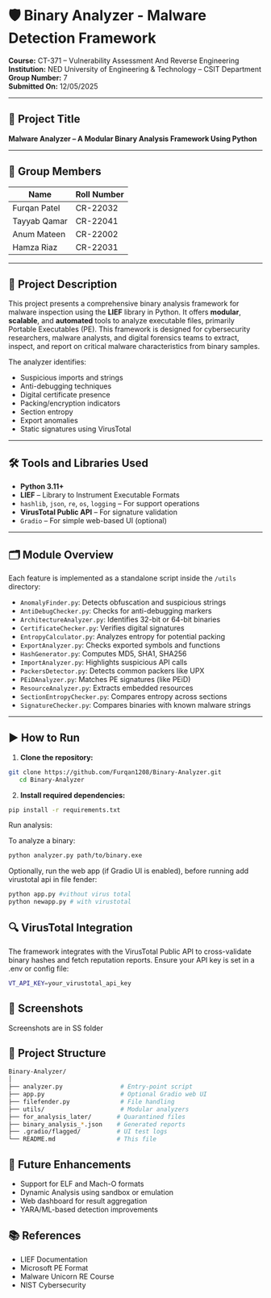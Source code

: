 # 🛡️ Binary Analyzer - Malware Detection Framework

**Course:** CT-371 – Vulnerability Assessment And Reverse Engineering  
**Institution:** NED University of Engineering & Technology – CSIT Department  
**Group Number:** 7  
**Submitted On:** 12/05/2025

---

## 📌 Project Title

**Malware Analyzer – A Modular Binary Analysis Framework Using Python**

---

## 👥 Group Members

| Name         | Roll Number |
|--------------|-------------|
| Furqan Patel | CR-22032    |
| Tayyab Qamar | CR-22041    |
| Anum Mateen  | CR-22002    |
| Hamza Riaz   | CR-22031    |

---

## 📝 Project Description

This project presents a comprehensive binary analysis framework for malware inspection using the **LIEF** library in Python. It offers **modular**, **scalable**, and **automated** tools to analyze executable files, primarily Portable Executables (PE). This framework is designed for cybersecurity researchers, malware analysts, and digital forensics teams to extract, inspect, and report on critical malware characteristics from binary samples.

The analyzer identifies:
- Suspicious imports and strings
- Anti-debugging techniques
- Digital certificate presence
- Packing/encryption indicators
- Section entropy
- Export anomalies
- Static signatures using VirusTotal

---

## 🛠️ Tools and Libraries Used

- **Python 3.11+**
- **LIEF** – Library to Instrument Executable Formats
- `hashlib`, `json`, `re`, `os`, `logging` – For support operations
- **VirusTotal Public API** – For signature validation
- `Gradio` – For simple web-based UI (optional)

---

## 🗂️ Module Overview

Each feature is implemented as a standalone script inside the `/utils` directory:

- `AnomalyFinder.py`: Detects obfuscation and suspicious strings
- `AntiDebugChecker.py`: Checks for anti-debugging markers
- `ArchitectureAnalyzer.py`: Identifies 32-bit or 64-bit binaries
- `CertificateChecker.py`: Verifies digital signatures
- `EntropyCalculator.py`: Analyzes entropy for potential packing
- `ExportAnalyzer.py`: Checks exported symbols and functions
- `HashGenerator.py`: Computes MD5, SHA1, SHA256
- `ImportAnalyzer.py`: Highlights suspicious API calls
- `PackersDetector.py`: Detects common packers like UPX
- `PEiDAnalyzer.py`: Matches PE signatures (like PEiD)
- `ResourceAnalyzer.py`: Extracts embedded resources
- `SectionEntropyChecker.py`: Compares entropy across sections
- `SignatureChecker.py`: Compares binaries with known malware strings

---

## ▶️ How to Run

1. **Clone the repository:**

```bash
git clone https://github.com/Furqan1208/Binary-Analyzer.git
   cd Binary-Analyzer
```

2. **Install required dependencies:**

```bash
pip install -r requirements.txt
```

Run analysis:

To analyze a binary:

```bash
python analyzer.py path/to/binary.exe
```

Optionally, run the web app (if Gradio UI is enabled), before running add virustotal api in file fender:

```bash
python app.py #vithout virus total
python newapp.py # with virustotal
```

## 🔍 VirusTotal Integration
The framework integrates with the VirusTotal Public API to cross-validate binary hashes and fetch reputation reports.
Ensure your API key is set in a .env or config file:

```bash
VT_API_KEY=your_virustotal_api_key
```

## 📸 Screenshots
Screenshots are in SS folder


## 📁 Project Structure
```bash
Binary-Analyzer/
│
├── analyzer.py                # Entry-point script
├── app.py                     # Optional Gradio web UI
├── filefender.py              # File handling
├── utils/                     # Modular analyzers
├── for_analysis_later/       # Quarantined files
├── binary_analysis_*.json    # Generated reports
├── .gradio/flagged/          # UI test logs
└── README.md                 # This file
```

## 🔄 Future Enhancements
- Support for ELF and Mach-O formats
- Dynamic Analysis using sandbox or emulation
- Web dashboard for result aggregation
- YARA/ML-based detection improvements

## 📚 References
- LIEF Documentation
- Microsoft PE Format
- Malware Unicorn RE Course
- NIST Cybersecurity
